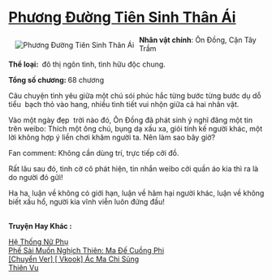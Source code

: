<a href="https://utruyen.com/phuong-duong-tien-sinh-than-ai/18950/" title="Phương Đường Tiên Sinh Thân Ái"><h1>Phương Đường Tiên Sinh Thân Ái</h1></a><div style="display:table"><img align="right" style="float: left; padding: 10px;" src="https://utruyen.com/images/story/200x260/phuong-duong-tien-sinh-than-ai.jpg" alt="Phương Đường Tiên Sinh Thân Ái"><b>Nhân vật chính</b>: Ôn Đồng, Cận Tây Trầm<p></p><b>Thể loại: </b> đô thị ngôn tình, tình hữu độc chung.<p></p><b>Tổng số chương: </b>68 chương<p></p>Câu chuyện tình yêu giữa một chú sói phúc hắc từng bước từng bước dụ dỗ tiểu  bạch thỏ vào hang, nhiều tình tiết vui nhộn giữa cả hai nhân vật. <p></p>Vào một ngày đẹp  trời nào đó, Ôn Đồng đã phát sinh ý nghĩ đăng một tin trên weibo: Thích một ông chú, bụng dạ xấu xa, giỏi tính kế người khác, một lời không hợp ý liền chơi khăm người ta. Nên làm sao bây giờ?<p></p>Fan comment: Không cần dùng trí, trực tiếp cởi đồ.<p></p>Rất lâu sau đó, tình cờ cô phát hiện, tin nhắn weibo cởi quần áo kia thì ra là do người đó gửi!<p></p>Ha ha, luận về không có giới hạn, luận về hãm hại người khác, luận về không biết xấu hổ, người kia vĩnh viễn luôn đứng đầu!</div><p><br><b>Truyện Hay Khác :</b></p><a href="https://utruyen.com/he-thong-nu-phu/8491/" alt="Hệ Thống Nữ Phụ">Hệ Thống Nữ Phụ</a><br/><a href="https://github.com/quanluxury/ngontinhhot/tree/master/truyenhay/16146/" alt="Phế Sài Muốn Nghịch Thiên: Ma Đế Cuồng Phi">Phế Sài Muốn Nghịch Thiên: Ma Đế Cuồng Phi</a><br/><a href="https://dammy2019.blogspot.com/2019/11/chuyen-ver-vkook-ac-ma-chi-sung.html" alt="[Chuyển Ver] [ Vkook] Ác Ma Chi Sủng">[Chuyển Ver] [ Vkook] Ác Ma Chi Sủng</a><br/><a href="https://github.com/quanluxury/truyenhot/tree/master/truyenhay/8151/" alt="Thiên Vu">Thiên Vu</a><br/>